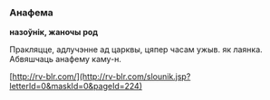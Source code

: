 ### Анафема
**назоўнік, жаночы род**

Пракляцце, адлучэнне ад царквы, цяпер часам ужыв. як лаянка. Абвяшчаць анафему каму-н.

<a rel="author">[http://rv-blr.com/](http://rv-blr.com/slounik.jsp?letterId=0&maskId=0&pageId=224)</a>
